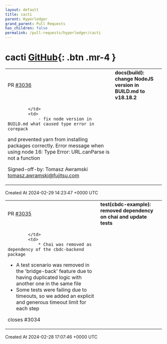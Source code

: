 ```yaml
---
layout: default
title: cacti
parent: Hyperledger
grand_parent: Pull Requests
has_children: false
permalink: /pull-requests/hyperledger/cacti
---
```


# cacti <span class="fs-3 right-align">[GitHub](https://github.com/hyperledger/cacti){: .btn .mr-4 }</span>


<div>
    <table>
        <tr>
            <td>
                PR <a href="https://github.com/hyperledger/cacti/pull/3036" class=".btn">#3036</a>
            </td>
            <td>
                <b>
                    docs(build): change NodeJS version in BUILD.md to v18.18.2
                </b>
            </td>
        </tr>
        <tr>
            <td>
                
            </td>
            <td>
                - fix node version in BUILD.md what caused type error in corepack
and prevented yarn from installing packages correctly.
Error message when using node 16: Type Error: URL.canParse is not a function

Signed-off-by: Tomasz Awramski <tomasz.awramski@fujitsu.com>
            </td>
        </tr>
    </table>
    <div class="right-align">
        Created At 2024-02-29 14:23:47 +0000 UTC
    </div>
</div>

<div>
    <table>
        <tr>
            <td>
                PR <a href="https://github.com/hyperledger/cacti/pull/3035" class=".btn">#3035</a>
            </td>
            <td>
                <b>
                    test(cbdc-example): removed dependency on chai and update tests
                </b>
            </td>
        </tr>
        <tr>
            <td>
                
            </td>
            <td>
                * Chai was removed as dependency of the cbdc-backend package
* A test scenario was removed in the 'bridge-back' feature due to having duplicated logic with another one in the same file
* Some tests were failing due to timeouts, so we added an explicit and generous timeout limit for each step

closes #3034
            </td>
        </tr>
    </table>
    <div class="right-align">
        Created At 2024-02-28 17:07:46 +0000 UTC
    </div>
</div>

